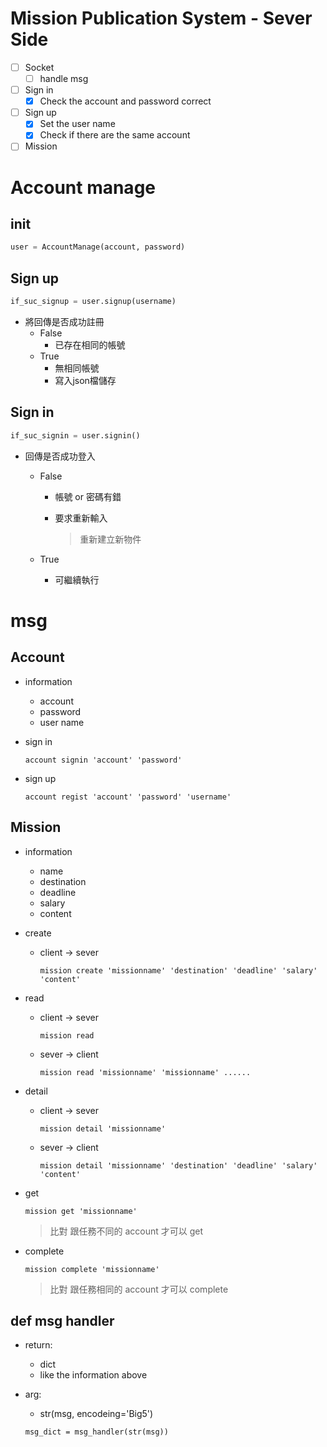 # Mission Publication System - Sever Side

- [ ] Socket
  - [ ] handle msg
- [ ] Sign in
  - [x] Check the account and password correct
- [ ] Sign up 
  - [x] Set the user name
  - [x] Check if there are the same account
- [ ] Mission

# Account manage

## init 

```python
user = AccountManage(account, password)
```

## Sign up

```python
if_suc_signup = user.signup(username)
```

- 將回傳是否成功註冊
  - False
    - 已存在相同的帳號
  - True
    - 無相同帳號
    - 寫入json檔儲存

## Sign in

```python
if_suc_signin = user.signin()
```

- 回傳是否成功登入

  - False

    - 帳號 or 密碼有錯

    - 要求重新輸入

      > 重新建立新物件

  - True

    - 可繼續執行

# msg

## Account
- information
    - account
    - password
    - user name

- sign in
    ```python=
    account signin 'account' 'password'
    ```

- sign up
    ```python=
    account regist 'account' 'password' 'username'
    ```

## Mission

- information
    - name
    - destination
    - deadline
    - salary
    - content

- create
    - client -> sever
        ```python=
        mission create 'missionname' 'destination' 'deadline' 'salary' 'content'
        ```

- read
    - client -> sever
        ```python=
        mission read
        ```
    - sever -> client
        ```python=
        mission read 'missionname' 'missionname' ......
        ```

- detail
    - client -> sever
        ```python=
        mission detail 'missionname'
        ```
    - sever -> client
        ```python=
        mission detail 'missionname' 'destination' 'deadline' 'salary' 'content'
        ```

- get
    ```python=
    mission get 'missionname'
    ```
    > 比對 跟任務不同的 account 才可以 get

- complete
    ```python=
    mission complete 'missionname'
    ```
    > 比對 跟任務相同的 account 才可以 complete

## def msg handler

- return: 
    - dict
    - like the information above

- arg: 
    - str(msg, encodeing='Big5')

    ```python=
    msg_dict = msg_handler(str(msg))
    ```
